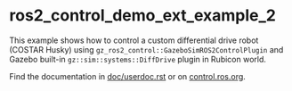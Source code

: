 # ros2_control_demo_ext_example_2

   This example shows how to control a custom differential drive robot (COSTAR Husky) using ``gz_ros2_control::GazeboSimROS2ControlPlugin`` and Gazebo built-in ``gz::sim::systems::DiffDrive`` plugin in Rubicon world.

Find the documentation in [doc/userdoc.rst](doc/userdoc.rst) or on [control.ros.org](https://control.ros.org/master/doc/ros2_control_demos/example_2/doc/userdoc.html).
